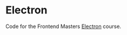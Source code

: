 # Electron

Code for the Frontend Masters [Electron](https://frontendmasters.com/courses/electron-v3/) course.
